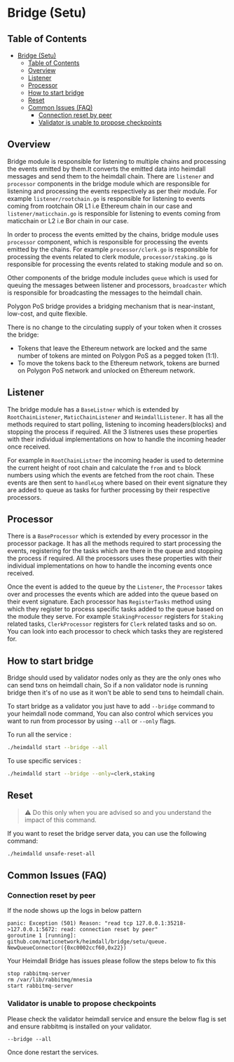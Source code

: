 # Bridge (Setu)

## Table of Contents

- [Bridge (Setu)](#bridge-setu)
  - [Table of Contents](#table-of-contents)
  - [Overview](#overview)
  - [Listener](#listener)
  - [Processor](#processor)
  - [How to start bridge](#how-to-start-bridge)
  - [Reset](#reset)
  - [Common Issues (FAQ)](#common-issues-faq)
    - [Connection reset by peer](#connection-reset-by-peer)
    - [Validator is unable to propose checkpoints](#validator-is-unable-to-propose-checkpoints)

## Overview

Bridge module is responsible for listening to multiple chains and processing the events emitted by them.It converts the emitted data into heimdall messages and send them to the heimdall chain. There are `listener` and `processor` components in the bridge module which are responsible for listening and processing the events respectively as per their module. For example `listener/rootchain.go` is responsible for listening to events coming from rootchain OR L1 i.e Ethereum chain in our case and `listener/maticchain.go` is responsible for listening to events coming from maticchain or L2 i.e Bor chain in our case.

In order to process the events emitted by the chains, bridge module uses `processor` component, which is responsible for processing the events emitted by the chains. For example `processor/clerk.go` is responsible for processing the events related to clerk module, `processor/staking.go` is responsible for processing the events related to staking module and so on.

Other components of the bridge module includes `queue` which is used for queuing the messages between listener and processors, `broadcaster` which is responsible for broadcasting the messages to the heimdall chain.

Polygon PoS bridge provides a bridging mechanism that is near-instant, low-cost, and quite flexible.

There is no change to the circulating supply of your token when it crosses the bridge:
- Tokens that leave the Ethereum network are locked and the same number of tokens are minted on Polygon PoS as a pegged token (1:1).
- To move the tokens back to the Ethereum network, tokens are burned on Polygon PoS network and unlocked on Ethereum network.

## Listener

The bridge module has a `BaseListner` which is extended by `RootChainListener`, `MaticChainListener` and `HeimdallListener`. It has all the methods required to start polling, listening to incoming headers(blocks) and stopping the process if required. All the 3 listneres uses these properties with their individual implementations on how to handle the incoming header once received.

For example in `RootChainListner` the incoming header is used to determine the current height of root chain and calculate the `from` and `to` block numbers using which the events are fetched from the root chain. These events are then sent to `handleLog` where based on their event signature they are added to queue as tasks for further processing by their respective processors.

## Processor

There is a `BaseProcessor` which is extended by every processor in the processor package. It has all the methods required to start processing the events, registering for the tasks which are there in the queue and stopping the process if required. All the processors uses these properties with their individual implementations on how to handle the incoming events once received.

Once the event is added to the queue by the `Listener`, the `Processor` takes over and processes the events which are added into the queue based on their event signature. Each processor has `RegisterTasks` method using which they register to process specific tasks added to the queue based on the module they serve. For example `StakingProcessor` registers for `Staking` related tasks, `ClerkProcessor` registers for `Clerk` related tasks and so on. You can look into each processor to check which tasks they are registered for.

## How to start bridge

Bridge should used by validator nodes only as they are the only ones who can send txns on heimdall chain, So if a non validator node is running bridge then it's of no use as it won't be able to send txns to heimdall chain.

To start bridge as a validator you just have to add `--bridge` command to your heimdall node command, You can also control which services you want to run from processor by using `--all` or `--only` flags.

To run all the service :

```bash
./heimdalld start --bridge --all
```

To use specific services :

```bash
./heimdalld start --bridge --only=clerk,staking
```

## Reset

> :warning: Do this only when you are advised so and you understand the impact of this command. 

If you want to reset the bridge server data, you can use the following command:

```bash
./heimdalld unsafe-reset-all
```

## Common Issues (FAQ)

### Connection reset by peer

If the node shows up the logs in below pattern

```
panic: Exception (501) Reason: "read tcp 127.0.0.1:35218->127.0.0.1:5672: read: connection reset by peer"
goroutine 1 [running]:
github.com/maticnetwork/heimdall/bridge/setu/queue. NewQueueConnector({0xc0002ccf60,0x22})
```
Your Heimdall Bridge has issues please follow the steps below to fix this

```
stop rabbitmq-server
rm /var/lib/rabbitmq/mnesia
start rabbitmq-server
```

### Validator is unable to propose checkpoints

Please check the validator heimdall service and ensure the below flag is set and ensure rabbitmq is installed on your validator.

```
--bridge --all
```

Once done restart the services.




